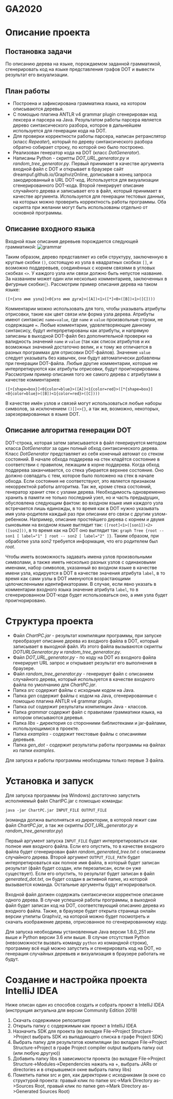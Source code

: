 # GA2020

# Описание проекта
## Постановка задачи
По описанию дерева на языке, порождаемом заданной грамматикой, сгенерировать код на языке представления графов DOT и вывести результат его визуализации.

## План работы
- Построена и зафиксирована грамматика языка, на котором описываются деревья.
- С помощью плагина ANTLR v4 grammar plugin сгенерирован код лексера и парсера на Java. Результатом работы парсера является дерево синтаксического разбора, которое в дальнейшем используется для генерации кода на DOT.
- Для проверки корректности работы парсера, написан ретранслятор (класс *Repeater*), который по дереву синтаксического разбора обратно собирает строку, по которой оно было построено.
- Реализован генератор кода на DOT (класс *DotGenerator*). 
- Написаны Python - скрипты *DOT_URL_generator.py* и *random_tree_generator.py*. Первый принимает в качестве аргумента входной файл с DOT и открывает в браузере сайт dreampuf.github.io/GraphvizOnline, дописывая в конец запроса закодированный в URL DOT-код. Используется для визуализации сгенерированного DOT-кода. Второй генерирует описание случайного дерева и записывает его в файл, который принимает в качестве аргумента. Используется для генерации тестовых данных, на которых можно проверить корректность работы программы. Оба скрипта при желании могут быть использованы отдельно от основной программы.

## Описание входного языка
Входной язык описания деревьев порождается следующей грамматикой: 
![grammar](https://github.com/sergeevgk/GA2020/blob/ChartPS/pictures/grammar.jpg "grammar")

Таким образом, дерево представляет из себя структуру, заключенную в круглые скобки ```()```, состоящую из узла в квадратных скобках ```[]```, и возможно поддеревьев, соединённых с корнем связями в угловых скобках ```<>```. У каждого узла или связи должно быть непустое название. За названием может один или несколько комментариев, заключенных в фигурные скобки```{}```. Рассмотрим пример описания дерева на таком языке:

```([+{это имя узла}]<0{это имя дуги}>([A])<1>([*]<0>([B])<1>([C])))```

Комментарии можно использовать для того, чтобы указывать атрибуты отрисовки, такие как цвет связи или форма узла дерева. Атрибуты имеют синтаксис ```name=value```, где ```name``` и ```value``` произвольные строки, не содержащие ```=```. Любые комментарии, удовлетворяющие данному синтаксису, будут интерпретированы как атрибуты, и напрямую записаны в выходной DOT-файл без дополнительной проверки на валидность значений ```name``` и ```value``` (так как список атрибутов и их возможных значений достаточно велик, и к тому же отличается в разных программах для отрисовки DOT-файлов). Значение ```value``` следует указывать без кавычек, они будут автоматически добавлены при генерации DOT-файла. Любые другие комментарии, которые не интерпретируются как атрибуты отрисовки, будут проигнорированы. Рассмотрим пример описания того же самого дерева с атрибутами в качестве комментариев:

```([+{shape=box}]<0{color=blue}>([A])<1{color=red}>([*{shape=box}]<0{color=blue}>([B])<1{color=red}>([C])))```

В качестве имён узлов и связей могут использоваться любые наборы символов, за исключением ```()[]<>{}```, а так же, возможно, некоторых, зарезервированных в языке DOT.

## Описание алгоритма генерации DOT
DOT-строка, которая затем записывается в файл генерируется методом класса *DotGenerator* за один полный обход синтаксического дерева.
Класс *DotGenerator* представляет из себя конечный автомат со стеком состояний. В начале обхода поддерева на стек кладётся состояние в соответствии с правилом, лежащим в корне поддерева. Когда обход поддерева заканчивается, со стека убирается верхнее состояние. Оно должно совпадать с тем, которое было положено на стек в начале обхода. Если состояния не соответствуют, это является признаком некорректной работы алгоритма. Так же, кроме стека состояний, генератор хранит стек с узлами дерева. Необходимость одновременно хранить в памяти не только последний узел, но и часть предыдущих, обусловлена следующим фактом: во входном языке имя каждого узла встречается лишь единожды, в то время как в DOT нужно указывать имя узла-родителя каждый раз при описании его связи с другим узлом-ребенком. Например, описание простейшего дерева с корнем и двумя сыновьями на входном языке выглядит так: ```([root]<1>([son1])<2>([son2]))```, в то время как на DOT оно выглядит так: ```graph Tree {root -- son1 [ label="1" ] root -- son2 [ label="2" ]}```. Таким образом, при обработке узла *son2* требуется информация, что его родителем был *root*.

Чтобы иметь возможность задавать имена узлов произвольными символами, а также иметь несколько разных узлов с одинаковыми именами, набор символов, указанный во входном языке в качестве имени узла, кодируется в DOT в качестве значения атрибута ```label```, в то время как сами узлы в DOT именуются возрастающими целочисленными идентификаторами. В случае, если явно указать в комментарии входного языка значение атрибута ```label```, то в сгенерированном DOT-коде будет использоваться оно, а имя узла будет проигнорировано.


# Структура проекта
- Файл *ChartPC.jar* - результат компиляции программы, при запуске преобразует описание дерева из входного файла в DOT, который записывает в выходной файл. Из этого файла вызываются скрипты *DOTURLGenerator.py* и *random_tree_generator.py*.
- Файл *DOT_URL_generator.py* - по коду на DOT из входного файла генерирует URL запрос и открывает результат его выполнения в браузере.
- Файл *random_tree_generator.py* - генерирует файл с описанием случайного дерева, который используется в качестве входного файла по умолчанию для *ChartPC.jar*.
- Папка *src* содержит файлы с исходным кодом на Java.
- Папка *gen* содержит файлы с кодом на Java, сгенерированные с помощью плагина ANTLR v4 grammar plugin.
- Папка *out* содержит результаты компиляции Java - классов.
- Папка *grammar* содержит файл с правилами грамматики языка, на котором описываются деревья.
- Папка *libs* - директория со сторонними библиотеками и jar-файлами, использующимися в проекте.
- Папка *examples* - содержит текстовые файлы с описаниями деревьев.
- Папка *gen_dot* - содержит результаты работы программы на файлах из папки *examples*.

Для запуска и работы программы необходимы только первые 3 файла.
# Установка и запуск
Для запуска программы (на Windows) достаточно запустить исполняемый файл ChartPC.jar с помощью команды:

```java -jar ChartPC.jar INPUT_FILE OUTPUT_FILE```

(команда должна выполняться из директории, в которой лежит сам файл *ChartPC.jar*, а так же скрипты *DOT_URL_generator.py* и *random_tree_generator.py*)

Первый аргумент запуска ```INPUT_FILE``` будет интерпретироваться как полное имя входного файла. Если его опустить, то в качестве входного файла будет сгенерирован файл *random_generated_tree.txt* с описанием случайного дерева. Второй аргумент ```OUTPUT_FILE_PATH``` будет интерпретироваться как полное имя файла, в который будет записан результат (файл будет создан, или перезаписан, если он уже существует). Если его опустить, то результат будет записан в файл *generated_dot.txt*, он будет создан в активной папке, из которой вызывается команда. Остальные аргументы будут игнорироваться. 

Входной файл должен содержать синтаксически корректное описание одного дерева. В случае успешной работы программы, в выходной файл будет записан код на DOT, соответствующий описанию дерева из входного файла. Также, в браузере будет открыта страница онлайн версии утилиты Graphviz, на которой можно будет посмотреть и скачать изображение дерева, отрисованное по сгенерированному коду.

Для запуска необходимы установленные Java версии 1.8.0_251 или выше и Python версии 3.6 или выше. В случае отсутствия Python (невозможности вызвать команду ```python``` из командной строки), программу всё ещё можно запустить и сгенерировать код на DOT, но генерация случайных деревьев и визуализация в браузере работать не будут.


# Создание и настройка проекта IntelliJ IDEA
Ниже описан один из способов создать и собрать проект в IntelliJ IDEA (инструкция актуальна для версии Community Edition 2019)
1. Скачать содержимое репозитория
2. Открыть папку с содержимым как проект в IntelliJ IDEA
3. Назначить SDK для проекта (во вкладке File->Project Structure->Project выбрать SDK из выпадающего списка в графе Project SDK)
4. Выбрать папку для результатов компиляции (во вкладке File->Project Structure->Project в графе Project compiler output выбрать папку out (или любую другую))
5. Добавить папку libs в зависимости проекта (во вкладке File->Project Structure->Modules->Dependencies нажать на +, выбрать JARs or directories и в открывшемся окне выбрать папку libs)
6. Пометить папки src и gen, как директории с исходниками (в окне со структурой проекта: правый клик по папке src->Mark Directory as->Sources Root, правый клик по папке gen->Mark Directory as->Generated Sources Root)

